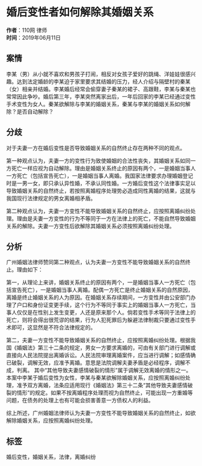 # 婚后变性者如何解除其婚姻关系

**作者**：110网 律师  
**时间**：2019年06月11日

## 案情
李某（男）从小就不喜欢和男孩子打闹，相反对女孩子爱好的跳绳、洋娃娃很感兴趣。达到法定婚龄的李某迫于家里要求其结婚的压力，经人介绍与隔壁村的秦某（女）相亲并结婚。李某婚后经常会偷穿妻子秦某的裙子、高跟鞋，李某与秦某也常常因此争吵。婚后第三年，李某突然离家出后，一年后回家的李某已经通过变性手术变性为女人。秦某欲解除与李某的婚姻关系，秦某与李某的婚姻关系如何解除？是否自动解除？

## 分歧
对于夫妻一方在婚后变性是否导致婚姻关系的自然终止存在两种不同的观点。

第一种观点认为，夫妻一方的变性行为致使婚姻的合法性丧失，其婚姻关系如同一方死亡一样应视为自动解除。理由是婚姻关系终止的原因有两个，一是婚姻当事人一方死亡（包括宣告死亡），一是婚姻当事人离婚。我国家法律要求办理婚姻登记时是一男一女，即只承认异性婚，不承认同性婚。一方婚后变性这个法律事实足以导致婚姻关系的自然终止，若按照离婚程序处理势必造成同性离婚的结果，这就与我国现行法律规定的男女离婚相矛盾。

第二种观点认为，夫妻一方变性不能导致婚姻关系的自然终止，应按照离婚纠纷处理。理由是夫妻一方变性的行为不等同于一方在法律上的死亡，不能自然导致婚姻关系的解除。夫妻一方变性后欲解除其婚姻关系必须按照离婚纠纷处理。

## 分析
广州婚姻法律师赞同第二种观点，认为夫妻一方变性不能导致婚姻关系的自然终止。理由如下：

第一，从理论上来讲，婚姻关系终止的原因有两个，一是婚姻当事人一方死亡（包括宣告死亡），一是婚姻当事人离婚。配偶一方死亡是终止婚姻关系的自然原因，离婚是终止婚姻关系的人为原因。在婚姻关系存续期间，一方变性并由公安部门办理了户口和身份证变更手续，这个行为不等同于事实上的婚姻当事人一方死亡，当事人仅仅是在性别上发生变更，人还是原来那个人。倘若变性手术等同于法律上的死亡，则将会得出很荒谬的结果，行为人犯死罪后为躲避法律制裁只要通过变性手术即可，这显然是不符合法律规定的。

第二，夫妻一方变性不能导致婚姻关系的自然终止，应按照离婚纠纷处理。根据我国《婚姻法》第三十二条的规定，男女一方要求离婚的，可由有关部门进行调解或直接向人民法院提出离婚诉讼。人民法院审理离婚案件，应当进行调解；如感情确已破裂，调解无效，应准予离婚。意思是法院调解夫妻矛盾是必经程序，调解不成，判离。 其中“其他导致夫妻感情破裂的情形”属于调解无效离婚的情形之一。本案中李某于婚后变性为女性，李某与秦某欲解除婚姻关系，应按照离婚纠纷处理，准予双方离婚，法条应适用现行《婚姻法》第三十二条“其他导致夫妻感情破裂的情形”的规定。如果不按离婚程序处理而视为自然终止，可能出现一方重婚等问题，在债务的处理上也有可能会损害善意一方债权人的利益。

综上所述，广州婚姻法律师认为夫妻一方变性不能导致婚姻关系的自然终止，如欲解除婚姻关系，应按照离婚纠纷处理。

## 标签
婚后变性，婚姻关系，法律，离婚纠纷